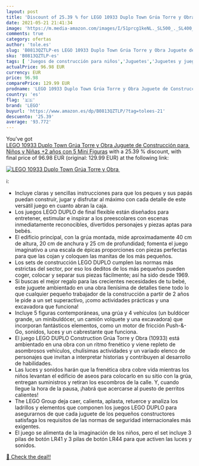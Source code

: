```yaml
---
layout: post
title: 'Discount of 25.39 % for LEGO 10933 Duplo Town Grúa Torre y Obra '
date: 2021-05-21 21:41:34
image: 'https://m.media-amazon.com/images/I/51prcg1keNL._SL500_._SL400_.jpg'
comments: true
category: ofertas
author: 'tole.es'
slug: 'B0813QZTLP-es LEGO 10933 Duplo Town Grúa Torre y Obra Juguete de...'
sku: 'B0813QZTLP-es'
tags: [ 'Juegos de construcción para niños','Juguetes','Juguetes y juegos','lego', ]
actualPrice: 96.98 EUR
currency: EUR
price: 96.98
comparePrice: 129.99 EUR
prodname: 'LEGO 10933 Duplo Town Grúa Torre y Obra Juguete de Construcción para Niños y Niñas +2 años con 5 Mini Figuras'
country: 'es'
flag: '🇪🇸'
brand: 'LEGO'
buyurl: 'https://www.amazon.es/dp/B0813QZTLP/?tag=tolees-21'
descuento: '25.39'
average: '93.772'
---
```


You've got [LEGO 10933 Duplo Town Grúa Torre y Obra Juguete de Construcción para Niños y Niñas +2 años con 5 Mini Figuras](https://www.amazon.es/dp/B0813QZTLP/?tag=tolees-21) with a  25.39 % discount, with final price of 96.98 EUR (original: 129.99 EUR) at the following link:

[![LEGO 10933 Duplo Town Grúa Torre y Obra ](https://m.media-amazon.com/images/I/51prcg1keNL._SL500_._SL400_.jpg)](https://www.amazon.es/dp/B0813QZTLP/?tag=tolees-21)

ℹ️:

- Incluye claras y sencillas instrucciones para que los peques y sus papás puedan construir, jugar y disfrutar al máximo con cada detalle de este versátil juego en cuanto abran la caja.
- Los juegos LEGO DUPLO de final flexible están diseñados para entretener, estimular e inspirar a los preescolares con escenas inmediatamente reconocibles, divertidos personajes y piezas aptas para bebés.
- El edificio principal, con la grúa montada, mide aproximadamente 40 cm de altura, 20 cm de anchura y 25 cm de profundidad; fomenta el juego imaginativo a una escala de épicas proporciones con piezas perfectas para que las cojan y coloquen las manitas de los más pequeños.
- Los sets de construcción LEGO DUPLO cumplen las normas más estrictas del sector, por eso los deditos de los más pequeños pueden coger, colocar y separar sus piezas fácilmente; así ha sido desde 1969.
- Si buscas el mejor regalo para las crecientes necesidades de tu bebé, este juguete ambientado en una obra llenísima de detalles tiene todo lo que cualquier pequeño trabajador de la construcción a partir de 2 años le pide a un set superactivo, ¡como actividades prácticas y una excavadora que funciona!
- Incluye 5 figuras contemporáneas, una grúa y 4 vehículos (un buldócer grande, un minibuldócer, un camión volquete y una excavadora) que incorporan fantásticos elementos, como un motor de fricción Push-&-Go, sonidos, luces y un cabrestante que funciona.
- El juego LEGO DUPLO Construction Grúa Torre y Obra (10933) está ambientado en una obra con un ritmo frenético y viene repleto de asombrosos vehículos, chulísimas actividades y un variado elenco de personajes que invitan a interpretar historias y contribuyen al desarrollo de habilidades.
- Las luces y sonidos harán que la frenética obra cobre vida mientras los niños levantan el edificio de aseos para colocarlo en su sitio con la grúa, entregan suministros y retiran los escombros de la calle. Y, cuando llegue la hora de la pausa, ¡habrá que acercarse al puesto de perritos calientes!
- The LEGO Group deja caer, calienta, aplasta, retuerce y analiza los ladrillos y elementos que componen los juegos LEGO DUPLO para asegurarnos de que cada juguete de los pequeños constructores satisfaga los requisitos de las normas de seguridad internacionales más exigentes.
- El juego se alimenta de la imaginación de los niños, pero el set incluye 3 pilas de botón LR41 y 3 pilas de botón LR44 para que activen las luces y sonidos.

[🛒 Check the deal!!](https://www.amazon.es/dp/B0813QZTLP/?tag=tolees-21)
